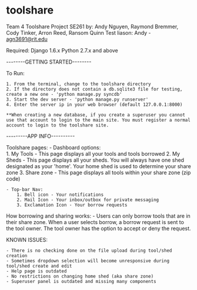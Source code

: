 toolshare
=========

Team 4 Toolshare Project SE261
by: Andy Nguyen, Raymond Bremmer, Cody Tinker, Arron Reed, Ransom Quinn
Test liason: Andy - agn3691@rit.edu

Required:
	Django 1.6.x
	Python 2.7.x and above

--------GETTING STARTED--------

To Run:

	1. From the terminal, change to the toolshare directory
	2. If the directory does not contain a db.sqlite3 file for testing, create a new one - 'python manage.py syncdb'
	3. Start the dev server - 'python manage.py runserver'
	4. Enter the server ip in your web browser (default 127.0.0.1:8000) 

	**When creating a new database, if you create a superuser you cannot use that account to login to the main site. You must register a normal account to login to the toolshare site.

---------APP INFO----------

Toolshare pages:
	- Dashboard options:	
		1. My Tools - This page displays all your tools and tools borrowed
		2. My Sheds - This page displays all your sheds. You will always have one shed designated as your 'home'. Your home shed is used to determine your share zone
		3. Share zone - This page displays all tools within your share zone (zip code)

	- Top-bar Nav:
		1. Bell icon - Your notifications
		2. Mail Icon - Your inbox/outbox for private messaging
		3. Exclamation Icon - Your borrow requests

How borrowing and sharing works:
	- Users can only borrow tools that are in their share zone. When a user 	selects borrow, a borrow request is sent to the tool owner. The tool owner has the option to accept or deny the request. 


KNOWN ISSUES:

	- There is no checking done on the file upload during tool/shed creation
	- Sometimes dropdown selection will become unresponsive during tool/shed create and edit
	- Help page is outdated
	- No restrictions on changing home shed (aka share zone)
	- Superuser panel is outdated and missing many components
